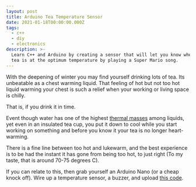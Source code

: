```yaml
---
layout: post
title: Arduino Tea Temperature Sensor
date: 2021-01-18T00:00:00.000Z
tags:
  - c++
  - diy
  - electronics
description: >-
  Learn C++ and Arduino by creating a sensor that will let you know when your
  tea is at the optimum temperature by playing a Super Mario song.
---
```


With the deepening of winter you may find yourself drinking lots of tea. Its unbeatable as a chest warming liquid. That feeling of hot but not too hot liquid warming your chest is such a relief when your working or living space is chilly.

That is, if you drink it in time.

Event though water has one of the highest [thermal masses](https://en.wikipedia.org/wiki/Thermal_mass) among liquids, yet even in an insulated tea cup, you put it down to cool while you start working on something and before you know it your tea is no longer heart-warming.

There is a fine line between too hot and lukewarm, and the best experience is to be had the instant it has gone from being too hot, to just right (To my taste, that is around 70-75 degrees C).

If you can relate to this, then grab yourself an Arduino Nano (or a cheap knock off). Wire up a temperature sensor, a buzzer, and upload [this code](https://github.com/iansedano/teaTemp/).
